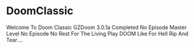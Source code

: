 # DoomClassic
Welcome To Doom Classic
GZDoom 3.0.1a Completed
No Episode Master Level
No Episode No Rest For The Living
Play DOOM Like For Hell
Rip And Tear....
